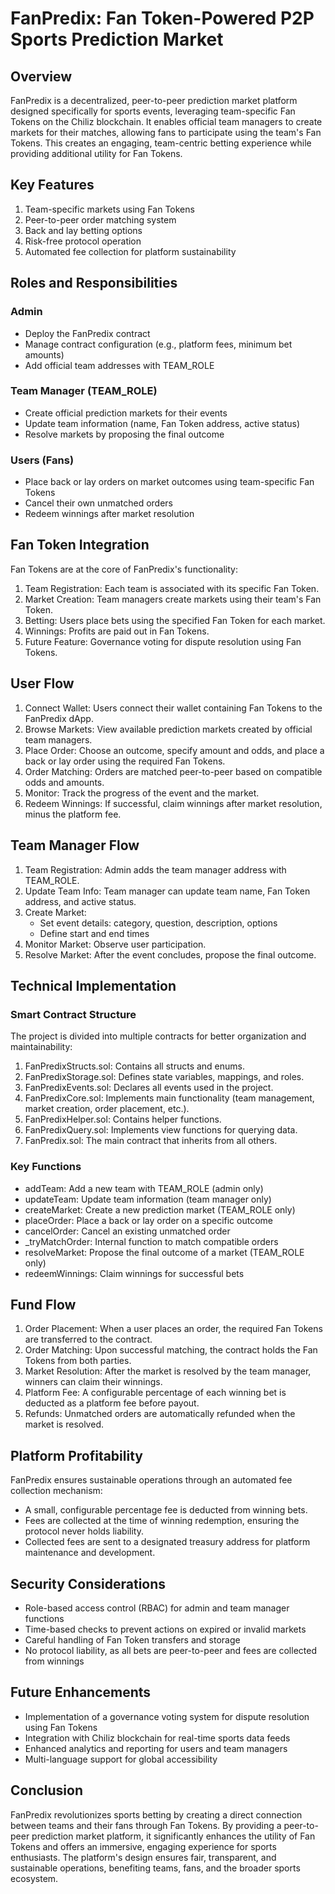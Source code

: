 # FanPredix: Fan Token-Powered P2P Sports Prediction Market

## Overview

FanPredix is a decentralized, peer-to-peer prediction market platform designed specifically for sports events, leveraging team-specific Fan Tokens on the Chiliz blockchain. It enables official team managers to create markets for their matches, allowing fans to participate using the team's Fan Tokens. This creates an engaging, team-centric betting experience while providing additional utility for Fan Tokens.

## Key Features

1. Team-specific markets using Fan Tokens
2. Peer-to-peer order matching system
3. Back and lay betting options
4. Risk-free protocol operation
5. Automated fee collection for platform sustainability

## Roles and Responsibilities

### Admin
- Deploy the FanPredix contract
- Manage contract configuration (e.g., platform fees, minimum bet amounts)
- Add official team addresses with TEAM_ROLE

### Team Manager (TEAM_ROLE)
- Create official prediction markets for their events
- Update team information (name, Fan Token address, active status)
- Resolve markets by proposing the final outcome

### Users (Fans)
- Place back or lay orders on market outcomes using team-specific Fan Tokens
- Cancel their own unmatched orders
- Redeem winnings after market resolution

## Fan Token Integration

Fan Tokens are at the core of FanPredix's functionality:

1. Team Registration: Each team is associated with its specific Fan Token.
2. Market Creation: Team managers create markets using their team's Fan Token.
3. Betting: Users place bets using the specified Fan Token for each market.
4. Winnings: Profits are paid out in Fan Tokens.
5. Future Feature: Governance voting for dispute resolution using Fan Tokens.

## User Flow

1. Connect Wallet: Users connect their wallet containing Fan Tokens to the FanPredix dApp.
2. Browse Markets: View available prediction markets created by official team managers.
3. Place Order: Choose an outcome, specify amount and odds, and place a back or lay order using the required Fan Tokens.
4. Order Matching: Orders are matched peer-to-peer based on compatible odds and amounts.
5. Monitor: Track the progress of the event and the market.
6. Redeem Winnings: If successful, claim winnings after market resolution, minus the platform fee.

## Team Manager Flow

1. Team Registration: Admin adds the team manager address with TEAM_ROLE.
2. Update Team Info: Team manager can update team name, Fan Token address, and active status.
3. Create Market:
   - Set event details: category, question, description, options
   - Define start and end times
4. Monitor Market: Observe user participation.
5. Resolve Market: After the event concludes, propose the final outcome.

## Technical Implementation

### Smart Contract Structure

The project is divided into multiple contracts for better organization and maintainability:

1. FanPredixStructs.sol: Contains all structs and enums.
2. FanPredixStorage.sol: Defines state variables, mappings, and roles.
3. FanPredixEvents.sol: Declares all events used in the project.
4. FanPredixCore.sol: Implements main functionality (team management, market creation, order placement, etc.).
5. FanPredixHelper.sol: Contains helper functions.
6. FanPredixQuery.sol: Implements view functions for querying data.
7. FanPredix.sol: The main contract that inherits from all others.

### Key Functions

- addTeam: Add a new team with TEAM_ROLE (admin only)
- updateTeam: Update team information (team manager only)
- createMarket: Create a new prediction market (TEAM_ROLE only)
- placeOrder: Place a back or lay order on a specific outcome
- cancelOrder: Cancel an existing unmatched order
- _tryMatchOrder: Internal function to match compatible orders
- resolveMarket: Propose the final outcome of a market (TEAM_ROLE only)
- redeemWinnings: Claim winnings for successful bets

## Fund Flow

1. Order Placement: When a user places an order, the required Fan Tokens are transferred to the contract.
2. Order Matching: Upon successful matching, the contract holds the Fan Tokens from both parties.
3. Market Resolution: After the market is resolved by the team manager, winners can claim their winnings.
4. Platform Fee: A configurable percentage of each winning bet is deducted as a platform fee before payout.
5. Refunds: Unmatched orders are automatically refunded when the market is resolved.

## Platform Profitability

FanPredix ensures sustainable operations through an automated fee collection mechanism:

- A small, configurable percentage fee is deducted from winning bets.
- Fees are collected at the time of winning redemption, ensuring the protocol never holds liability.
- Collected fees are sent to a designated treasury address for platform maintenance and development.

## Security Considerations

- Role-based access control (RBAC) for admin and team manager functions
- Time-based checks to prevent actions on expired or invalid markets
- Careful handling of Fan Token transfers and storage
- No protocol liability, as all bets are peer-to-peer and fees are collected from winnings

## Future Enhancements

- Implementation of a governance voting system for dispute resolution using Fan Tokens
- Integration with Chiliz blockchain for real-time sports data feeds
- Enhanced analytics and reporting for users and team managers
- Multi-language support for global accessibility

## Conclusion

FanPredix revolutionizes sports betting by creating a direct connection between teams and their fans through Fan Tokens. By providing a peer-to-peer prediction market platform, it significantly enhances the utility of Fan Tokens and offers an immersive, engaging experience for sports enthusiasts. The platform's design ensures fair, transparent, and sustainable operations, benefiting teams, fans, and the broader sports ecosystem.

